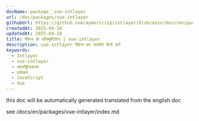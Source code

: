 ```yaml
---
docName: package__vue-intlayer
url: /doc/packages/vue-intlayer
githubUrl: https://github.com/aymericzip/intlayer/blob/main/docs/en/packages/vue-intlayer/index.md
createdAt: 2025-04-18
updatedAt: 2025-04-18
title: पैकेज के डॉक्यूमेंटेशन | vue-intlayer
description: vue-intlayer पैकेज का उपयोग कैसे करें
keywords:
  - Intlayer
  - vue-intlayer
  - अंतर्राष्ट्रीयकरण
  - प्रलेखन
  - JavaScript
  - Vue
---
```


this doc will be automatically generated translated from the english doc

see /docs/en/packages/vue-intlayer/index.md

